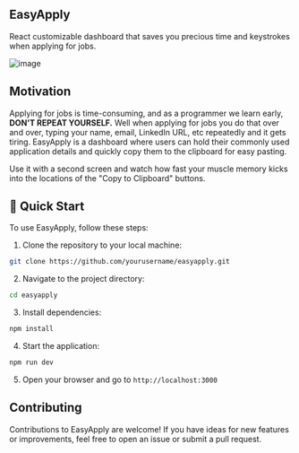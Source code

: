 ## EasyApply

React customizable dashboard that saves you precious time and keystrokes when applying for jobs.

![image](https://github.com/Robert-LC/EasyApply/assets/72999492/580cd15a-8f10-463d-a808-0fab4f1acc56)

## Motivation

Applying for jobs is time-consuming, and as a programmer we learn early, **DON'T REPEAT YOURSELF.**
Well when applying for jobs you do that over and over, typing your name, email, LinkedIn URL, etc repeatedly and it gets tiring.
EasyApply is a dashboard where users can hold their commonly used application details and quickly copy them to the clipboard for easy pasting.

Use it with a second screen and watch how fast your muscle memory kicks into the locations of the "Copy to Clipboard" buttons.

## 🚀 Quick Start

To use EasyApply, follow these steps:

1. Clone the repository to your local machine:

```bash
git clone https://github.com/yourusername/easyapply.git
```

2. Navigate to the project directory:

```bash
cd easyapply
```

3. Install dependencies:

```bash
npm install
```

4. Start the application:

```bash
npm run dev
```

5. Open your browser and go to `http://localhost:3000`

## Contributing

Contributions to EasyApply are welcome! If you have ideas for new features or improvements, feel free to open an issue or submit a pull request.
